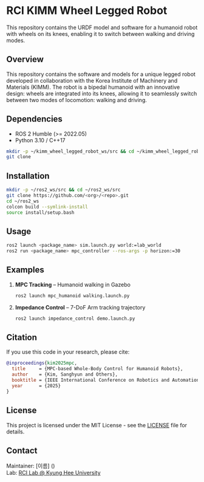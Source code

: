 # RCI KIMM Wheel Legged Robot
This repository contains the URDF model and software for a humanoid robot with wheels on its knees, enabling it to switch between walking and driving modes.

## Overview
This repository contains the software and models for a unique legged robot developed in collaboration with the Korea Institute of Machinery and Materials (KIMM). The robot is a bipedal humanoid with an innovative design: wheels are integrated into its knees, allowing it to seamlessly switch between two modes of locomotion: walking and driving.

## Dependencies
- ROS 2 Humble (>= 2022.05)
- Python 3.10 / C++17

```bash
mkdir -p ~/kimm_wheel_legged_robot_ws/src && cd ~/kimm_wheel_legged_robot_ws/src
git clone
```

## Installation
```bash
mkdir -p ~/ros2_ws/src && cd ~/ros2_ws/src
git clone https://github.com/<org>/<repo>.git
cd ~/ros2_ws
colcon build --symlink-install
source install/setup.bash
```

## Usage
```bash
ros2 launch <package_name> sim.launch.py world:=lab_world
ros2 run <package_name> mpc_controller --ros-args -p horizon:=30
```

## Examples
1. **MPC Tracking** – Humanoid walking in Gazebo  
   ```bash
   ros2 launch mpc_humanoid walking.launch.py
   ```
2. **Impedance Control** – 7-DoF Arm tracking trajectory  
   ```bash
   ros2 launch impedance_control demo.launch.py
   ```

## Citation
If you use this code in your research, please cite:

```bibtex
@inproceedings{kim2025mpc,
  title     = {MPC-based Whole-Body Control for Humanoid Robots},
  author    = {Kim, Sanghyun and Others},
  booktitle = {IEEE International Conference on Robotics and Automation (ICRA)},
  year      = {2025}
}
```

## License
This project is licensed under the MIT License - see the [LICENSE](LICENSE) file for details.

## Contact
Maintainer: [이름] (<email>)  
Lab: [RCI Lab @ Kyung Hee University](https://rcilab.khu.ac.kr)
